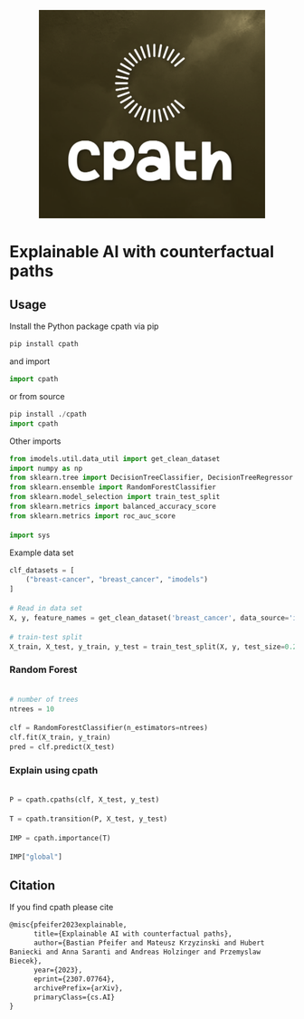 <p align="center">
<img src="https://github.com/pievos101/cpath/blob/main/logo.png" width="400">
</p>

# Explainable AI with counterfactual paths

## Usage

Install the Python package cpath via pip

```python
pip install cpath
```

and import  

```python
import cpath
```

or from source 

```python
pip install ./cpath
import cpath
```

Other imports

```python
from imodels.util.data_util import get_clean_dataset
import numpy as np
from sklearn.tree import DecisionTreeClassifier, DecisionTreeRegressor
from sklearn.ensemble import RandomForestClassifier
from sklearn.model_selection import train_test_split
from sklearn.metrics import balanced_accuracy_score
from sklearn.metrics import roc_auc_score

import sys
```

Example data set 

```python
clf_datasets = [
    ("breast-cancer", "breast_cancer", "imodels")
]

# Read in data set
X, y, feature_names = get_clean_dataset('breast_cancer', data_source='imodels')

# train-test split
X_train, X_test, y_train, y_test = train_test_split(X, y, test_size=0.20)

```

### Random Forest 

```python

# number of trees 
ntrees = 10

clf = RandomForestClassifier(n_estimators=ntrees) 
clf.fit(X_train, y_train)
pred = clf.predict(X_test)

```

### Explain using cpath

```python

P = cpath.cpaths(clf, X_test, y_test)

T = cpath.transition(P, X_test, y_test)

IMP = cpath.importance(T)

IMP["global"]

```

## Citation
If you find cpath please cite

```
@misc{pfeifer2023explainable,
      title={Explainable AI with counterfactual paths}, 
      author={Bastian Pfeifer and Mateusz Krzyzinski and Hubert Baniecki and Anna Saranti and Andreas Holzinger and Przemyslaw Biecek},
      year={2023},
      eprint={2307.07764},
      archivePrefix={arXiv},
      primaryClass={cs.AI}
}
```
